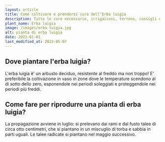 ```yaml
---
layout: article
title: Come coltivare e prendersi cura dell’Erba luigia
description: Tutte le cure necessarie, irrigazioni, terreno, consigli e molto altro sulla coltivazione dell’Erba luigia
plant_name: Erba luigia
image: /images/erba-luigia.jpg
alt: pianta di erba luigia
date: 2022-01-01
last_modified_at: 2022-05-07
---
```


## Dove piantare l'erba luigia?

L'erba luigia è' un arbusto deciduo, resistente al freddo ma non troppo! E' preferibile la coltivazione in vaso in zone dove le temperature scendono al di sotto dello zero, esponendole nei periodi soleggiati e proteggendole nei periodi più freddi.

## Come fare per riprodurre una pianta di erba luigia?

La propagazione avviene in luglio: si prelevano dai rami e dal fusto talee di circa otto centimetri, che si piantano in un miscuglio di torba e sabbia in parti uguali. Le talee radicate si piantano nel maggio successivo.


